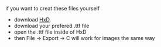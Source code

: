 if you want to creat these files yourself 

- download [HxD](https://mh-nexus.de/en/hxd/).
- download your prefered .ttf file 
- open the .ttf file inside of HxD
- then File -> Export -> C
will work for images the same way
